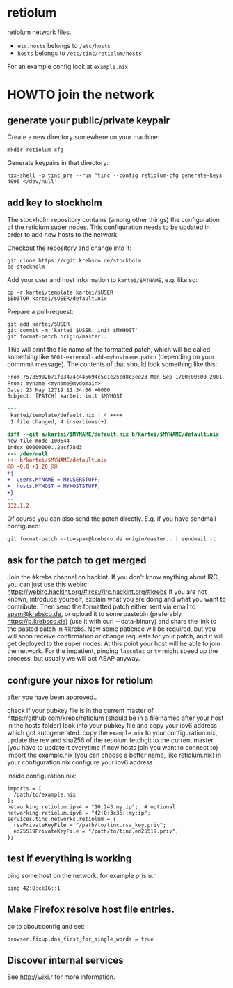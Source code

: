 # retiolum

retiolum network files.

* `etc.hosts` belongs to `/etc/hosts`
* `hosts` belongs to `/etc/tinc/retiolum/hosts`

For an example config look at `example.nix`


# HOWTO join the network

## generate your public/private keypair

Create a new directory somewhere on your machine:

```
mkdir retiolum-cfg
```

Generate keypairs in that directory:

```
nix-shell -p tinc_pre --run 'tinc --config retiolum-cfg generate-keys 4096 </dev/null'
```

## add key to stockholm

The stockholm repository contains (among other things) the configuration of the
retiolum super nodes.  This configuration needs to be updated in order to add
new hosts to the network.

Checkout the repository and change into it:

```
git clone https://cgit.krebsco.de/stockholm
cd stockholm
```

Add your user and host information to `kartei/$MYNAME`, e.g. like so:

```
cp -r kartei/template kartei/$USER
$EDITOR kartei/$USER/default.nix
```

Prepare a pull-request:

```
git add kartei/$USER
git commit -m 'kartei $USER: init $MYHOST'
git format-patch origin/master..
```

This will print the file name of the formatted patch, which will be called
something like `0001-external-add-myhostname.patch` (depending on your commmit
message).  The contents of that should look something like this:

```patch
From 75785902b71f03474c446694c5e1e25cd8c3ee23 Mon Sep 1700:00:00 2001
From: myname <myname@mydomain>
Date: 23 May 12719 11:34:66 +0000
Subject: [PATCH] kartei: init $MYHOST

---
 kartei/template/default.nix | 4 ++++
 1 file changed, 4 insertions(+)

diff --git a/kartei/$MYNAME/default.nix b/kartei/$MYNAME/default.nix
new file mode 100644
index 00000000..2acf78d3
--- /dev/null
+++ b/kartei/$MYNAME/default.nix
@@ -0,0 +1,20 @@
+{
+  users.MYNAME = MYUSERSTUFF;
+  hosts.MYHOST = MYHOSTSTUFF;
+}
-- 
332.1.2
```

Of course you can also send the patch directly.
E.g. if you have sendmail configured:
```
git format-patch --to=spam@krebsco.de origin/master.. | sendmail -t
```

## ask for the patch to get merged

Join the #krebs channel on hackint.
If you don't know anything about IRC, you can just use this webirc: https://webirc.hackint.org/#ircs://irc.hackint.org/#krebs
If you are not known, introduce yourself, explain what you are doing and what you want to contribute.
Then send the formatted patch either sent via email to spam@krebsco.de, or
upload it to some pastebin (preferably https://p.krebsco.de) (use it with curl --data-binary) and share the
link to the pasted patch in #krebs.
Now some patience will be required, but you will soon receive confirmation or
change requests for your patch, and it will get deployed to the super nodes.
At this point your host will be able to join the network.
For the impatient, pinging `lassulus` or `tv` might speed up the process,
but usually we will act ASAP anyway.

## configure your nixos for retiolum

after you have been approved..

check if your pubkey file is in the current master of https://github.com/krebs/retiolum (should be in a file named after your host in the hosts folder)
look into your pubkey file and copy your ipv6 address which got autogenerated.
copy the `example.nix` to your configuration.nix, update the rev and sha256 of the retiolum fetchgit to the current master. (you have to update it everytime if new hosts join you want to connect to)
import the example.nix (you can choose a better name, like retiolum.nix) in your configuration.nix
configure your ipv6 address

inside configuration.nix:

```
imports = [
  /path/to/example.nix
];
networking.retiolum.ipv4 = "10.243.my.ip";  # optional
networking.retiolum.ipv6 = "42:0:3c35::my:ip";
services.tinc.networks.retiolum = {
  rsaPrivateKeyFile = "/path/to/tinc.rsa_key.priv";
  ed25519PrivateKeyFile = "/path/to/tinc.ed25519.priv";
};
```

## test if everything is working

ping some host on the network, for example prism.r

```
ping 42:0:ce16::1
```

## Make Firefox resolve host file entries.

go to about:config and set:

```
browser.fixup.dns_first_for_single_words = true
```

## Discover internal services

See http://wiki.r for more information.
